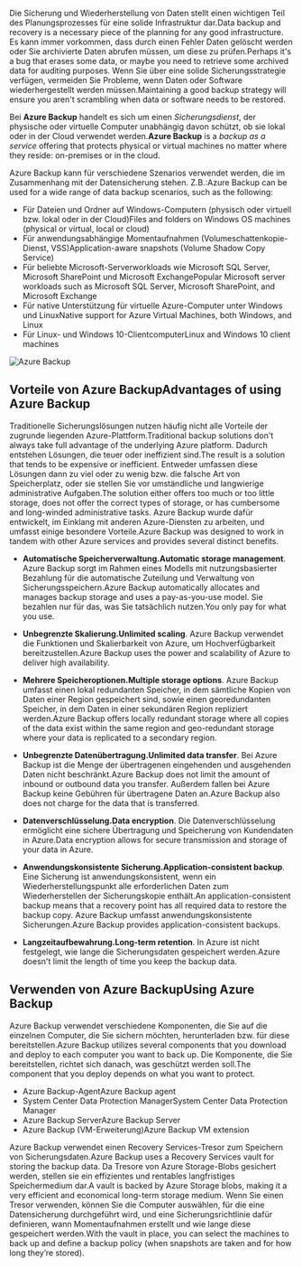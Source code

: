 <span data-ttu-id="6069f-101">Die Sicherung und Wiederherstellung von Daten stellt einen wichtigen Teil des Planungsprozesses für eine solide Infrastruktur dar.</span><span class="sxs-lookup"><span data-stu-id="6069f-101">Data backup and recovery is a necessary piece of the planning for any good infrastructure.</span></span> <span data-ttu-id="6069f-102">Es kann immer vorkommen, dass durch einen Fehler Daten gelöscht werden oder Sie archivierte Daten abrufen müssen, um diese zu prüfen.</span><span class="sxs-lookup"><span data-stu-id="6069f-102">Perhaps it's a bug that erases some data, or maybe you need to retrieve some archived data for auditing purposes.</span></span> <span data-ttu-id="6069f-103">Wenn Sie über eine solide Sicherungsstrategie verfügen, vermeiden Sie Probleme, wenn Daten oder Software wiederhergestellt werden müssen.</span><span class="sxs-lookup"><span data-stu-id="6069f-103">Maintaining a good backup strategy will ensure you aren't scrambling when data or software needs to be restored.</span></span>

<span data-ttu-id="6069f-104">Bei **Azure Backup** handelt es sich um einen _Sicherungsdienst_, der physische oder virtuelle Computer unabhängig davon schützt, ob sie lokal oder in der Cloud verwendet werden.</span><span class="sxs-lookup"><span data-stu-id="6069f-104">**Azure Backup** is a _backup as a service_ offering that protects physical or virtual machines no matter where they reside: on-premises or in the cloud.</span></span>

<span data-ttu-id="6069f-105">Azure Backup kann für verschiedene Szenarios verwendet werden, die im Zusammenhang mit der Datensicherung stehen. Z.B.:</span><span class="sxs-lookup"><span data-stu-id="6069f-105">Azure Backup can be used for a wide range of data backup scenarios, such as the following:</span></span>

- <span data-ttu-id="6069f-106">Für Dateien und Ordner auf Windows-Computern (physisch oder virtuell bzw. lokal oder in der Cloud)</span><span class="sxs-lookup"><span data-stu-id="6069f-106">Files and folders on Windows OS machines (physical or virtual, local or cloud)</span></span>
- <span data-ttu-id="6069f-107">Für anwendungsabhängige Momentaufnahmen (Volumeschattenkopie-Dienst, VSS)</span><span class="sxs-lookup"><span data-stu-id="6069f-107">Application-aware snapshots (Volume Shadow Copy Service)</span></span>
- <span data-ttu-id="6069f-108">Für beliebte Microsoft-Serverworkloads wie Microsoft SQL Server, Microsoft SharePoint und Microsoft Exchange</span><span class="sxs-lookup"><span data-stu-id="6069f-108">Popular Microsoft server workloads such as Microsoft SQL Server, Microsoft SharePoint, and Microsoft Exchange</span></span>
- <span data-ttu-id="6069f-109">Für native Unterstützung für virtuelle Azure-Computer unter Windows und Linux</span><span class="sxs-lookup"><span data-stu-id="6069f-109">Native support for Azure Virtual Machines, both Windows, and Linux</span></span>
- <span data-ttu-id="6069f-110">Für Linux- und Windows 10-Clientcomputer</span><span class="sxs-lookup"><span data-stu-id="6069f-110">Linux and Windows 10 client machines</span></span>

![Azure Backup](../media-draft/6-backup-server.png)

## <a name="advantages-of-using-azure-backup"></a><span data-ttu-id="6069f-112">Vorteile von Azure Backup</span><span class="sxs-lookup"><span data-stu-id="6069f-112">Advantages of using Azure Backup</span></span>

<span data-ttu-id="6069f-113">Traditionelle Sicherungslösungen nutzen häufig nicht alle Vorteile der zugrunde liegenden Azure-Plattform.</span><span class="sxs-lookup"><span data-stu-id="6069f-113">Traditional backup solutions don't always take full advantage of the underlying Azure platform.</span></span> <span data-ttu-id="6069f-114">Dadurch entstehen Lösungen, die teuer oder ineffizient sind.</span><span class="sxs-lookup"><span data-stu-id="6069f-114">The result is a solution that tends to be expensive or inefficient.</span></span> <span data-ttu-id="6069f-115">Entweder umfassen diese Lösungen dann zu viel oder zu wenig bzw. die falsche Art von Speicherplatz, oder sie stellen Sie vor umständliche und langwierige administrative Aufgaben.</span><span class="sxs-lookup"><span data-stu-id="6069f-115">The solution either offers too much or too little storage, does not offer the correct types of storage, or has cumbersome and long-winded administrative tasks.</span></span> <span data-ttu-id="6069f-116">Azure Backup wurde dafür entwickelt, im Einklang mit anderen Azure-Diensten zu arbeiten, und umfasst einige besondere Vorteile.</span><span class="sxs-lookup"><span data-stu-id="6069f-116">Azure Backup was designed to work in tandem with other Azure services and provides several distinct benefits.</span></span>

- <span data-ttu-id="6069f-117">**Automatische Speicherverwaltung.**</span><span class="sxs-lookup"><span data-stu-id="6069f-117">**Automatic storage management**.</span></span> <span data-ttu-id="6069f-118">Azure Backup sorgt im Rahmen eines Modells mit nutzungsbasierter Bezahlung für die automatische Zuteilung und Verwaltung von Sicherungsspeichern.</span><span class="sxs-lookup"><span data-stu-id="6069f-118">Azure Backup automatically allocates and manages backup storage and uses a pay-as-you-use model.</span></span> <span data-ttu-id="6069f-119">Sie bezahlen nur für das, was Sie tatsächlich nutzen.</span><span class="sxs-lookup"><span data-stu-id="6069f-119">You only pay for what you use.</span></span>

- <span data-ttu-id="6069f-120">**Unbegrenzte Skalierung.**</span><span class="sxs-lookup"><span data-stu-id="6069f-120">**Unlimited scaling**.</span></span> <span data-ttu-id="6069f-121">Azure Backup verwendet die Funktionen und Skalierbarkeit von Azure, um Hochverfügbarkeit bereitzustellen.</span><span class="sxs-lookup"><span data-stu-id="6069f-121">Azure Backup uses the power and scalability of Azure to deliver high availability.</span></span>

- <span data-ttu-id="6069f-122">**Mehrere Speicheroptionen.**</span><span class="sxs-lookup"><span data-stu-id="6069f-122">**Multiple storage options**.</span></span> <span data-ttu-id="6069f-123">Azure Backup umfasst einen lokal redundanten Speicher, in dem sämtliche Kopien von Daten einer Region gespeichert sind, sowie einen georedundanten Speicher, in dem Daten in einer sekundären Region repliziert werden.</span><span class="sxs-lookup"><span data-stu-id="6069f-123">Azure Backup offers locally redundant storage where all copies of the data exist within the same region and geo-redundant storage where your data is replicated to a secondary region.</span></span>

- <span data-ttu-id="6069f-124">**Unbegrenzte Datenübertragung.**</span><span class="sxs-lookup"><span data-stu-id="6069f-124">**Unlimited data transfer**.</span></span> <span data-ttu-id="6069f-125">Bei Azure Backup ist die Menge der übertragenen eingehenden und ausgehenden Daten nicht beschränkt.</span><span class="sxs-lookup"><span data-stu-id="6069f-125">Azure Backup does not limit the amount of inbound or outbound data you transfer.</span></span> <span data-ttu-id="6069f-126">Außerdem fallen bei Azure Backup keine Gebühren für übertragene Daten an.</span><span class="sxs-lookup"><span data-stu-id="6069f-126">Azure Backup also does not charge for the data that is transferred.</span></span>

- <span data-ttu-id="6069f-127">**Datenverschlüsselung.**</span><span class="sxs-lookup"><span data-stu-id="6069f-127">**Data encryption**.</span></span> <span data-ttu-id="6069f-128">Die Datenverschlüsselung ermöglicht eine sichere Übertragung und Speicherung von Kundendaten in Azure.</span><span class="sxs-lookup"><span data-stu-id="6069f-128">Data encryption allows for secure transmission and storage of your data in Azure.</span></span>

- <span data-ttu-id="6069f-129">**Anwendungskonsistente Sicherung.**</span><span class="sxs-lookup"><span data-stu-id="6069f-129">**Application-consistent backup**.</span></span> <span data-ttu-id="6069f-130">Eine Sicherung ist anwendungskonsistent, wenn ein Wiederherstellungspunkt alle erforderlichen Daten zum Wiederherstellen der Sicherungskopie enthält.</span><span class="sxs-lookup"><span data-stu-id="6069f-130">An application-consistent backup means that a recovery point has all required data to restore the backup copy.</span></span> <span data-ttu-id="6069f-131">Azure Backup umfasst anwendungskonsistente Sicherungen.</span><span class="sxs-lookup"><span data-stu-id="6069f-131">Azure Backup provides application-consistent backups.</span></span>

- <span data-ttu-id="6069f-132">**Langzeitaufbewahrung.**</span><span class="sxs-lookup"><span data-stu-id="6069f-132">**Long-term retention**.</span></span> <span data-ttu-id="6069f-133">In Azure ist nicht festgelegt, wie lange die Sicherungsdaten gespeichert werden.</span><span class="sxs-lookup"><span data-stu-id="6069f-133">Azure doesn't limit the length of time you keep the backup data.</span></span>

## <a name="using-azure-backup"></a><span data-ttu-id="6069f-134">Verwenden von Azure Backup</span><span class="sxs-lookup"><span data-stu-id="6069f-134">Using Azure Backup</span></span>

<span data-ttu-id="6069f-135">Azure Backup verwendet verschiedene Komponenten, die Sie auf die einzelnen Computer, die Sie sichern möchten, herunterladen bzw. für diese bereitstellen.</span><span class="sxs-lookup"><span data-stu-id="6069f-135">Azure Backup utilizes several components that you download and deploy to each computer you want to back up.</span></span> <span data-ttu-id="6069f-136">Die Komponente, die Sie bereitstellen, richtet sich danach, was geschützt werden soll.</span><span class="sxs-lookup"><span data-stu-id="6069f-136">The component that you deploy depends on what you want to protect.</span></span>

- <span data-ttu-id="6069f-137">Azure Backup-Agent</span><span class="sxs-lookup"><span data-stu-id="6069f-137">Azure Backup agent</span></span>
- <span data-ttu-id="6069f-138">System Center Data Protection Manager</span><span class="sxs-lookup"><span data-stu-id="6069f-138">System Center Data Protection Manager</span></span>
- <span data-ttu-id="6069f-139">Azure Backup Server</span><span class="sxs-lookup"><span data-stu-id="6069f-139">Azure Backup Server</span></span>
- <span data-ttu-id="6069f-140">Azure Backup (VM-Erweiterung)</span><span class="sxs-lookup"><span data-stu-id="6069f-140">Azure Backup VM extension</span></span>

<span data-ttu-id="6069f-141">Azure Backup verwendet einen Recovery Services-Tresor zum Speichern von Sicherungsdaten.</span><span class="sxs-lookup"><span data-stu-id="6069f-141">Azure Backup uses a Recovery Services vault for storing the backup data.</span></span> <span data-ttu-id="6069f-142">Da Tresore von Azure Storage-Blobs gesichert werden, stellen sie ein effizientes und rentables langfristiges Speichermedium dar.</span><span class="sxs-lookup"><span data-stu-id="6069f-142">A vault is backed by Azure Storage blobs, making it a very efficient and economical long-term storage medium.</span></span> <span data-ttu-id="6069f-143">Wenn Sie einen Tresor verwenden, können Sie die Computer auswählen, für die eine Datensicherung durchgeführt wird, und eine Sicherungsrichtlinie dafür definieren, wann Momentaufnahmen erstellt und wie lange diese gespeichert werden.</span><span class="sxs-lookup"><span data-stu-id="6069f-143">With the vault in place, you can select the machines to back up and define a backup policy (when snapshots are taken and for how long they’re stored).</span></span>